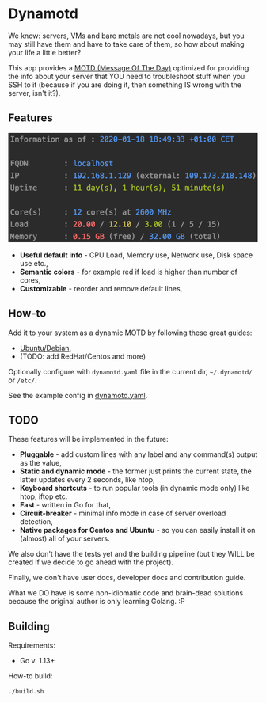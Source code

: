 # Dynamotd

We know: servers, VMs and bare metals are not cool nowadays, but you may still have them and have to
take care of them, so how about making your life a little better?
 
This app provides a [MOTD (Message Of The Day)](https://en.wikipedia.org/wiki/Motd_(Unix)) optimized for 
providing the info about your server that YOU need to troubleshoot stuff when you SSH to it (because if you are doing
it, then something IS wrong with the server, isn't it?).   

## Features

![Dynamotd](dynamotd.png)

* **Useful default info** - CPU Load, Memory use, Network use, Disk space use etc.,
* **Semantic colors** - for example red if load is higher than number of cores,
* **Customizable** - reorder and remove default lines,

## How-to

Add it to your system as a dynamic MOTD by following these great guides:
* [Ubuntu/Debian](https://ownyourbits.com/2017/04/05/customize-your-motd-login-message-in-debian-and-ubuntu/), 
* (TODO: add RedHat/Centos and more)

Optionally configure with `dynamotd.yaml` file in the current dir, `~/.dynamotd/` or `/etc/`.

See the example config in [dynamotd.yaml](./dynamotd.yaml).

## TODO

These features will be implemented in the future:

* **Pluggable** - add custom lines with any label and any command(s) output as the value,
* **Static and dynamic mode** - the former just prints the current state, the latter updates every 2 seconds,
  like htop,
* **Keyboard shortcuts** - to run popular tools (in dynamic mode only) like htop, iftop etc.
* **Fast** - written in Go for that,
* **Circuit-breaker** - minimal info mode in case of server overload detection,
* **Native packages for Centos and Ubuntu** - so you can easily install it on (almost) all of your servers.

We also don't have the tests yet and the building pipeline (but they WILL be created if we decide to go ahead with the project).

Finally, we don't have user docs, developer docs and contribution guide.

What we DO have is some non-idiomatic code and brain-dead solutions because the original author is only learning Golang.
:P

## Building

Requirements:
* Go v. 1.13+

How-to build:
```
./build.sh
```
